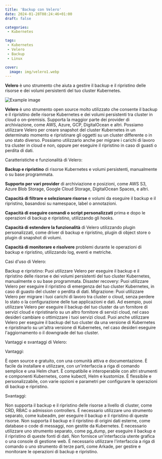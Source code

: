 ```yaml
---
title: 'Backup con Velero'
date: 2024-01-28T08:24:46+01:00
draft: false

categories:
 - Kubernetes

tags:
 - Kubernetes
 - Velero
 - Backup
 - Linux

cover:
  image: img/velero1.webp
---
```


**Velero** è uno strumento che aiuta a gestire il backup e il ripristino delle risorse e dei volumi persistenti del tuo cluster Kubernetes.

![Example image](/img/velero2.webp#center)


**Velero** è uno strumento open source molto utilizzato che consente il backup e il ripristino delle risorse Kubernetes e dei volumi persistenti tra cluster in cloud o on-premisis. Supporta la maggior parte dei provider di archiviazione, come AWS, Azure, GCP, DigitalOcean e altri. 
Possiamo utilizzare Velero per creare snapshot del cluster Kubernetes in un determinato momento e ripristinare gli oggetti su un cluster differente o in uno stato diverso. Possiamo utilizzarlo anche per migrare i carichi di lavoro tra cluster in cloud e non, oppure per eseguire il ripristino in caso di guasti o perdita di dati.


Caratteristiche e funzionalità di Velero:

**Backup e ripristino** di risorse Kubernetes e volumi persistenti, manualmente o su base programmata.

**Supporto per vari provider** di archiviazione e posizioni, come AWS S3, Azure Blob Storage, Google Cloud Storage, DigitalOcean Spaces, e altri.

**Capacità di filtrare e selezionare risorse** e volumi da eseguire il backup e il ripristino, basandosi su namespace, label o annotazioni.

**Capacità di eseguire comandi o script personalizzati** prima e dopo le operazioni di backup e ripristino, utilizzando gli hooks.

**Capacità di estendere la funzionalità** di Velero utilizzando plugin personalizzati, come driver di backup e ripristino, plugin di object store o plugin di snapshot di volumi.

**Capacità di monitorare e risolvere** problemi durante le operazioni di backup e ripristino, utilizzando log, eventi e metriche.

Casi d'uso di Velero:

Backup e ripristino: Puoi utilizzare Velero per eseguire il backup e il ripristino delle risorse e dei volumi persistenti del tuo cluster Kubernetes, manualmente o su base programmata.
Disaster recovery: Puoi utilizzare Velero per eseguire il ripristino di emergenza del tuo cluster Kubernetes, in caso di guasto del cluster o perdita di dati.
Migrazione: Puoi utilizzare Velero per migrare i tuoi carichi di lavoro tra cluster o cloud, senza perdere lo stato o la configurazione delle tue applicazioni e dati. Ad esempio, puoi utilizzare Velero per eseguire il backup del tuo cluster da un fornitore di servizi cloud e ripristinarlo su un altro fornitore di servizi cloud, nel caso desideri cambiare o ottimizzare i tuoi servizi cloud. Puoi anche utilizzare Velero per eseguire il backup del tuo cluster da una versione di Kubernetes e ripristinarlo su un'altra versione di Kubernetes, nel caso desideri eseguire l'aggiornamento o il downgrade del tuo cluster.


Vantaggi e svantaggi di Velero:

Vantaggi:

È open source e gratuito, con una comunità attiva e documentazione.
È facile da installare e utilizzare, con un'interfaccia a riga di comando semplice e una Helm chart.
È compatibile e interoperabile con altri strumenti e componenti Kubernetes, come kubectl, Helm e kustomize.
È flessibile e personalizzabile, con varie opzioni e parametri per configurare le operazioni di backup e ripristino.

Svantaggi:

Non supporta il backup e il ripristino delle risorse a livello di cluster, come CRD, RBAC o admission controllers. È necessario utilizzare uno strumento separato, come kubeadm, per eseguire il backup e il ripristino di queste risorse.
Non supporta il backup e il ripristino di origini dati esterne, come database o code di messaggi, non gestite da Kubernetes. È necessario utilizzare uno strumento separato, come pg_dump, per eseguire il backup e il ripristino di queste fonti di dati.
Non fornisce un'interfaccia utente grafica o una console di gestione web. È necessario utilizzare l'interfaccia a riga di comando o uno strumento di terze parti, come Arkade, per gestire e monitorare le operazioni di backup e ripristino.


